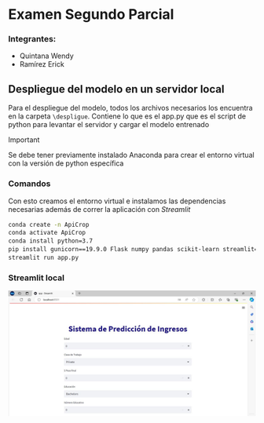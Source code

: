 # Examen Segundo Parcial
### Integrantes:  
- Quintana Wendy
- Ramírez Erick

## Despliegue del modelo en un servidor local
Para el despliegue del modelo, todos los archivos necesarios los encuentra en la carpeta `\despligue`.
Contiene lo que es el app.py que es el script de python para levantar el servidor y cargar el modelo entrenado
> [!IMPORTANT]
> Se debe tener previamente instalado Anaconda para crear el entorno virtual con la versión de python específica

### Comandos
Con esto creamos el entorno virtual e instalamos las dependencias necesarias además de correr la aplicación con *Streamlit*
```bash
conda create -n ApiCrop
conda activate ApiCrop
conda install python=3.7
pip install gunicorn==19.9.0 Flask numpy pandas scikit-learn streamlit==0.82.0 Jinja2 protobuf
streamlit run app.py
```

### Streamlit local
![Texto alternativo](./assets/sistema.JPG)
